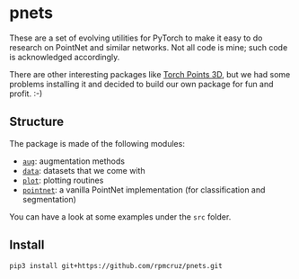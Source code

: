 # pnets

These are a set of evolving utilities for PyTorch to make it easy to do research on PointNet and similar networks. Not all code is mine; such code is acknowledged accordingly.

There are other interesting packages like [Torch Points 3D](https://github.com/torch-points3d/torch-points3d), but we had some problems installing it and decided to build our own package for fun and profit. :-)

## Structure

The package is made of the following modules:

* [`aug`](http://htmlpreview.github.io/?https://github.com/rpmcruz/pnets/blob/main/html/aug.html): augmentation methods
* [`data`](http://htmlpreview.github.io/?https://github.com/rpmcruz/pnets/blob/main/html/data.html): datasets that we come with
* [`plot`](http://htmlpreview.github.io/?https://github.com/rpmcruz/pnets/blob/main/html/plot.html): plotting routines
* [`pointnet`](http://htmlpreview.github.io/?https://github.com/rpmcruz/pnets/blob/main/html/pointnet.html): a vanilla PointNet implementation (for classification and segmentation)

You can have a look at some examples under the `src` folder.

## Install

```
pip3 install git+https://github.com/rpmcruz/pnets.git
```
